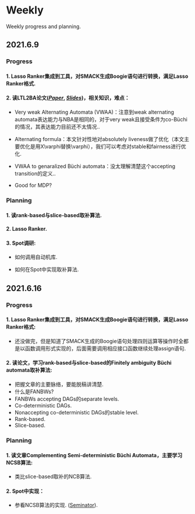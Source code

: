 # Weekly
Weekly progress and planning.

## 2021.6.9
### Progress 

#### 1. Lasso Ranker集成到工具，对SMACK生成Boogie语句进行转换，满足Lasso Ranker格式.

#### 2. 读LTL2BA论文([***Paper***](https://doi.org/10.1007/978-3-642-28756-5_8), [***Slides***](https://github.com/fengwz17/Paper-List/blob/master/6.9_notated.pdf))，相关知识，难点：

* Very weak Alternating Automata (VWAA)：注意到weak alternating automata表达能力与NBA是相同的，对于very weak且接受条件为co-Büchi的情况，其表达能力目前还不太情况..

* Alternating formula：本文针对性地对absolutely liveness做了优化（本文主要优化是用X\varphi替换\varphi），我们可以考虑对stable和fairness进行优化.

* VWAA to genaralized Büchi automata：没太理解清楚这个accepting transition的定义..

* Good for MDP?

### Planning

#### 1. 读rank-based与slice-based取补算法.

#### 2. Lasso Ranker.

#### 3. Spot调研:

* 如何调用自动机库.

* 如何在Spot中实现取补算法.
 
 ## 2021.6.16
### Progress 

#### 1. Lasso Ranker集成到工具，对SMACK生成Boogie语句进行转换，满足Lasso Ranker格式:

* 还没做完，但是知道了SMACK生成的Boogie语句处理四则运算等操作时全都是以函数调用形式实现的，后面需要调用相应接口函数继续处理assign语句.

#### 2. 读论文，学习rank-based与slice-based的Finitely ambiguity Büchi automata取补算法:

* 把握文章的主要脉络，要能脱稿讲清楚.
* 什么是FANBWs? 
* FANBWs accepting DAGs的separate levels. 
* Co-deterministic DAGs. 
* Nonaccepting co-deterministic DAGs的stable level. 
* Rank-based. 
* Slice-based.

### Planning

#### 1. 读文章Complementing Semi-deterministic Büchi Automata，主要学习NCSB算法:
* 类比slice-based取补的NCB算法.

#### 2. Spot中实现：

* 参看NCSB算法的实现. ([Seminator](https://github.com/mklokocka/seminator)).
 
